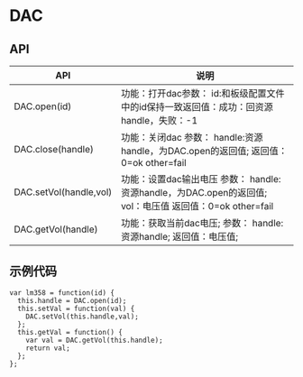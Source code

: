 # DAC



## API

| API                    | 说明                                                         |
| ---------------------- | ------------------------------------------------------------ |
| DAC.open(id)           | 功能：打开dac参数： id:和板级配置文件中的id保持一致返回值：成功：回资源handle，失败：-1 |
| DAC.close(handle)      | 功能：关闭dac 参数： handle:资源handle，为DAC.open的返回值; 返回值：0=ok other=fail |
| DAC.setVol(handle,vol) | 功能：设置dac输出电压 参数： handle:资源handle，为DAC.open的返回值;                vol：电压值 返回值：0=ok other=fail |
| DAC.getVol(handle)     | 功能：获取当前dac电压; 参数： handle:资源handle; 返回值：电压值; |

## 示例代码

```
var lm358 = function(id) {
  this.handle = DAC.open(id);
  this.setVal = function(val) {
    DAC.setVol(this.handle,val);
  };
  this.getVal = function() {
    var val = DAC.getVol(this.handle);
    return val;
  };
};
```

 